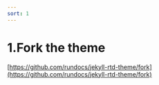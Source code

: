 ```yaml
---
sort: 1
---
```


# 1.Fork the theme

[https://github.com/rundocs/jekyll-rtd-theme/fork](https://github.com/rundocs/jekyll-rtd-theme/fork)
